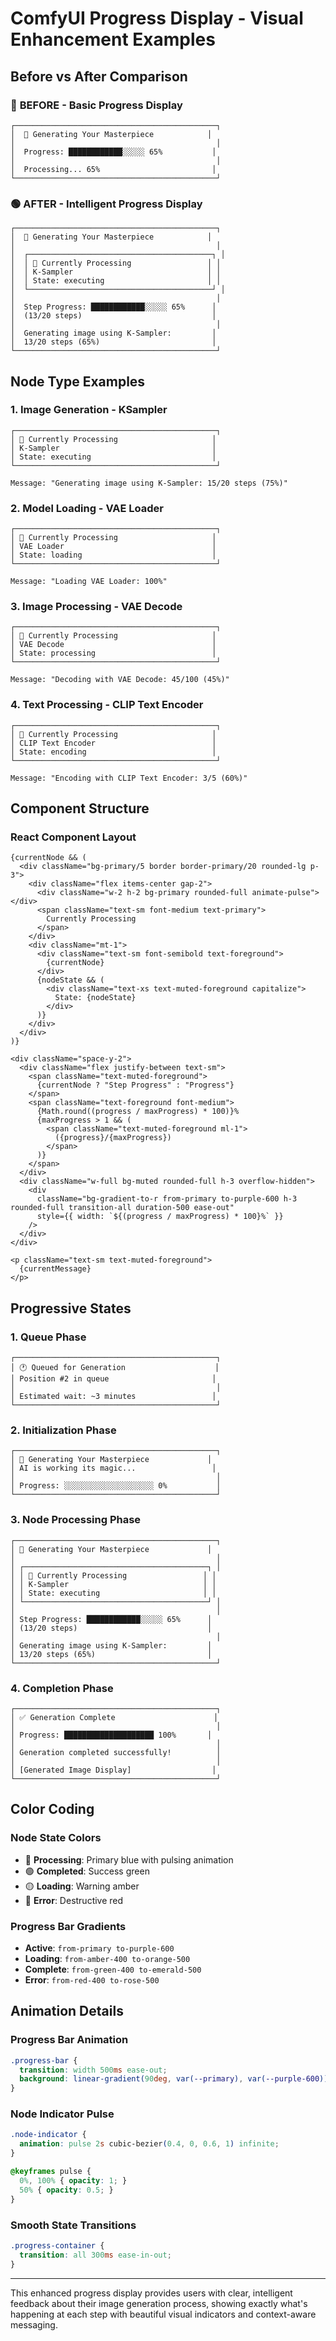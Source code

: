# ComfyUI Progress Display - Visual Enhancement Examples

## Before vs After Comparison

### 🔴 **BEFORE** - Basic Progress Display
```
┌─────────────────────────────────────────────┐
│  🔄 Generating Your Masterpiece            │
│                                             │
│  Progress: ████████████░░░░░ 65%           │
│                                             │
│  Processing... 65%                         │
└─────────────────────────────────────────────┘
```

### 🟢 **AFTER** - Intelligent Progress Display
```
┌─────────────────────────────────────────────┐
│  🔄 Generating Your Masterpiece            │
│                                             │
│  ┌─────────────────────────────────────────┐ │
│  │ 🔵 Currently Processing                 │ │
│  │ K-Sampler                              │ │
│  │ State: executing                       │ │
│  └─────────────────────────────────────────┘ │
│                                             │
│  Step Progress: ████████████░░░░░ 65%      │
│  (13/20 steps)                             │
│                                             │
│  Generating image using K-Sampler:         │
│  13/20 steps (65%)                         │
└─────────────────────────────────────────────┘
```

## Node Type Examples

### 1. **Image Generation - KSampler**
```
┌─────────────────────────────────────────────┐
│ 🔵 Currently Processing                     │
│ K-Sampler                                  │
│ State: executing                           │
└─────────────────────────────────────────────┘

Message: "Generating image using K-Sampler: 15/20 steps (75%)"
```

### 2. **Model Loading - VAE Loader**
```
┌─────────────────────────────────────────────┐
│ 🔵 Currently Processing                     │
│ VAE Loader                                 │
│ State: loading                             │
└─────────────────────────────────────────────┘

Message: "Loading VAE Loader: 100%"
```

### 3. **Image Processing - VAE Decode**
```
┌─────────────────────────────────────────────┐
│ 🔵 Currently Processing                     │
│ VAE Decode                                 │
│ State: processing                          │
└─────────────────────────────────────────────┘

Message: "Decoding with VAE Decode: 45/100 (45%)"
```

### 4. **Text Processing - CLIP Text Encoder**
```
┌─────────────────────────────────────────────┐
│ 🔵 Currently Processing                     │
│ CLIP Text Encoder                          │
│ State: encoding                            │
└─────────────────────────────────────────────┘

Message: "Encoding with CLIP Text Encoder: 3/5 (60%)"
```

## Component Structure

### React Component Layout
```tsx
{currentNode && (
  <div className="bg-primary/5 border border-primary/20 rounded-lg p-3">
    <div className="flex items-center gap-2">
      <div className="w-2 h-2 bg-primary rounded-full animate-pulse"></div>
      <span className="text-sm font-medium text-primary">
        Currently Processing
      </span>
    </div>
    <div className="mt-1">
      <div className="text-sm font-semibold text-foreground">
        {currentNode}
      </div>
      {nodeState && (
        <div className="text-xs text-muted-foreground capitalize">
          State: {nodeState}
        </div>
      )}
    </div>
  </div>
)}

<div className="space-y-2">
  <div className="flex justify-between text-sm">
    <span className="text-muted-foreground">
      {currentNode ? "Step Progress" : "Progress"}
    </span>
    <span className="text-foreground font-medium">
      {Math.round((progress / maxProgress) * 100)}%
      {maxProgress > 1 && (
        <span className="text-muted-foreground ml-1">
          ({progress}/{maxProgress})
        </span>
      )}
    </span>
  </div>
  <div className="w-full bg-muted rounded-full h-3 overflow-hidden">
    <div
      className="bg-gradient-to-r from-primary to-purple-600 h-3 rounded-full transition-all duration-500 ease-out"
      style={{ width: `${(progress / maxProgress) * 100}%` }}
    />
  </div>
</div>

<p className="text-sm text-muted-foreground">
  {currentMessage}
</p>
```

## Progressive States

### 1. **Queue Phase**
```
┌─────────────────────────────────────────────┐
│ 🕐 Queued for Generation                    │
│ Position #2 in queue                       │
│                                             │
│ Estimated wait: ~3 minutes                 │
└─────────────────────────────────────────────┘
```

### 2. **Initialization Phase**
```
┌─────────────────────────────────────────────┐
│ 🔄 Generating Your Masterpiece             │
│ AI is working its magic...                 │
│                                             │
│ Progress: ░░░░░░░░░░░░░░░░░░░░ 0%           │
└─────────────────────────────────────────────┘
```

### 3. **Node Processing Phase**
```
┌─────────────────────────────────────────────┐
│ 🔄 Generating Your Masterpiece             │
│                                             │
│ ┌─────────────────────────────────────────┐ │
│ │ 🔵 Currently Processing                 │ │
│ │ K-Sampler                              │ │
│ │ State: executing                       │ │
│ └─────────────────────────────────────────┘ │
│                                             │
│ Step Progress: ████████████░░░░░ 65%      │
│ (13/20 steps)                             │
│                                             │
│ Generating image using K-Sampler:         │
│ 13/20 steps (65%)                         │
└─────────────────────────────────────────────┘
```

### 4. **Completion Phase**
```
┌─────────────────────────────────────────────┐
│ ✅ Generation Complete                      │
│                                             │
│ Progress: ████████████████████ 100%       │
│                                             │
│ Generation completed successfully!          │
│                                             │
│ [Generated Image Display]                  │
└─────────────────────────────────────────────┘
```

## Color Coding

### Node State Colors
- 🔵 **Processing**: Primary blue with pulsing animation
- 🟢 **Completed**: Success green  
- 🟡 **Loading**: Warning amber
- 🔴 **Error**: Destructive red

### Progress Bar Gradients
- **Active**: `from-primary to-purple-600`
- **Loading**: `from-amber-400 to-orange-500`
- **Complete**: `from-green-400 to-emerald-500`
- **Error**: `from-red-400 to-rose-500`

## Animation Details

### Progress Bar Animation
```css
.progress-bar {
  transition: width 500ms ease-out;
  background: linear-gradient(90deg, var(--primary), var(--purple-600));
}
```

### Node Indicator Pulse
```css
.node-indicator {
  animation: pulse 2s cubic-bezier(0.4, 0, 0.6, 1) infinite;
}

@keyframes pulse {
  0%, 100% { opacity: 1; }
  50% { opacity: 0.5; }
}
```

### Smooth State Transitions
```css
.progress-container {
  transition: all 300ms ease-in-out;
}
```

---

This enhanced progress display provides users with clear, intelligent feedback about their image generation process, showing exactly what's happening at each step with beautiful visual indicators and context-aware messaging.